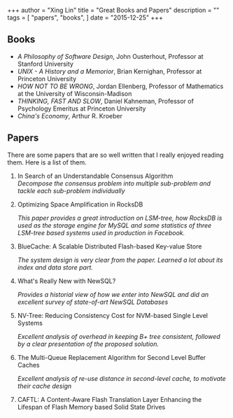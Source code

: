 +++
author = "Xing Lin"
title = "Great Books and Papers"
description = ""
tags = [
    "papers",
    "books",
]
date = "2015-12-25"
+++

## Books  
* *A Philosophy of Software Design*, John Ousterhout, Professor at Stanford University  
* *UNIX - A History and a Memorior*, Brian Kernighan, Professor at Princeton University  
* *HOW NOT TO BE WRONG*, Jordan Ellenberg, Professor of Mathematics at the University of Wisconsin-Madison  
* *THINKING, FAST AND SLOW*, Daniel Kahneman, Professor of Psychology Emeritus at Princeton University  
* *China's Economy*, Arthur R. Kroeber


## Papers

There are some papers that are so well written that I really enjoyed reading
them. Here is a list of them.

1. In Search of an Understandable Consensus Algorithm  
    *Decompose the consensus problem into multiple sub-problem and tackle each sub-problem individually*
    
1. Optimizing Space Amplification in RocksDB  

    *This paper provides a great introduction on LSM-tree, how RocksDB is used as the storage engine for 
    MySQL and some statistics of three LSM-tree based systems used in production in Facebook.*

5. BlueCache: A Scalable Distributed Flash-based Key-value Store

    *The system design is very clear from the paper. Learned a lot about 
    its index and data store part.*

4. What's Really New with NewSQL?  

    *Provides a historial view of how we enter into NewSQL and did an excellent survey of state-of-art NewSQL Databases*  

2. NV-Tree: Reducing Consistency Cost for NVM-based Single Level Systems  

    *Excellent analysis of overhead in keeping B+ tree consistent, followed by
    a clear presentation of the proposed solution.*  

3. The Multi-Queue Replacement Algorithm for Second Level Buffer Caches  

    *Excellent analysis of re-use distance in second-level cache, to motivate their cache design*

1. CAFTL: A Content-Aware Flash Translation Layer Enhancing the Lifespan of Flash Memory based Solid State Drives  

